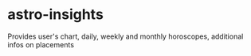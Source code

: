 # astro-insights
Provides user's chart, daily, weekly and monthly horoscopes, additional infos on placements 
